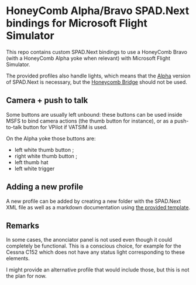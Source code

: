 # HoneyComb Alpha/Bravo SPAD.Next bindings for Microsoft Flight Simulator

This repo contains custom SPAD.Next bindings to use a HoneyComb Bravo (with a HoneyComb Alpha yoke when relevant) with Microsoft Flight Simulator.

The provided profiles also handle lights, which means that the [Alpha](https://www.spadnext.com/forum/viewtopic.php?t=14083) version of SPAD.Next is necessary, but the [Honeycomb Bridge](https://flyhoneycomb.com/pages/drivers) should not be used.

## Camera + push to talk

Some buttons are usually left unbound: these buttons can be used inside MSFS to bind camera actions (the thumb button for instance), or as a push-to-talk button for VPilot if VATSIM is used.

On the Alpha yoke those buttons are:

- left white thumb button ;
- right white thumb button ;
- left thumb hat
- left white trigger

## Adding a new profile

A new profile can be added by creating a new folder with the SPAD.Next XML file as well as a markdown documentation using [the provided template](https://github.com/aHugues/msfs-honeycomb-bindings/blob/main/templates/profile.md).

## Remarks

In some cases, the anonciator panel is not used even though it could completely be functional. This is a conscious choice, for example for the Cessna C152 which does not have any status light corresponding to these elements.

I might provide an alternative profile that would include those, but this is not the plan for now.
